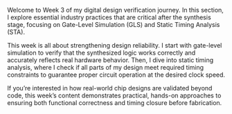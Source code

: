 Welcome to Week 3 of my digital design verification journey. In this section, I explore essential industry practices that are critical after the synthesis stage, focusing on Gate-Level Simulation (GLS) and Static Timing Analysis (STA).

This week is all about strengthening design reliability. I start with gate-level simulation to verify that the synthesized logic works correctly and accurately reflects real hardware behavior. Then, I dive into static timing analysis, where I check if all parts of my design meet required timing constraints to guarantee proper circuit operation at the desired clock speed.

If you’re interested in how real-world chip designs are validated beyond code, this week’s content demonstrates practical, hands-on approaches to ensuring both functional correctness and timing closure before fabrication.
